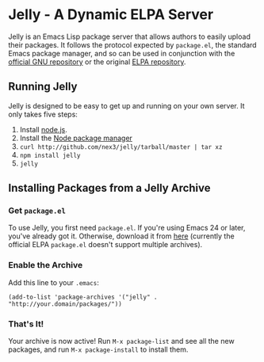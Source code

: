 # Jelly - A Dynamic ELPA Server

Jelly is an Emacs Lisp package server that allows authors to easily upload their
packages. It follows the protocol expected by `package.el`, the standard Emacs
package manager, and so can be used in conjunction with the [official GNU
repository](http://elpa.gnu.org/) or the original [ELPA
repository](http://tromey.com/elpa).

## Running Jelly

Jelly is designed to be easy to get up and running on your own server. It only
takes five steps:

1. Install [node.js](http://nodejs.org/#download).
2. Install the [Node package manager](http://github.com/isaacs/npm#readme)
3. `curl http://github.com/nex3/jelly/tarball/master | tar xz`
4. `npm install jelly`
5. `jelly`

## Installing Packages from a Jelly Archive

### Get `package.el`

To use Jelly, you first need `package.el`. If you're using Emacs 24 or later,
you've already got it. Otherwise, download it from
[here](http://github.com/technomancy/package.el/raw/master/package.el)
(currently the official ELPA `package.el` doesn't support multiple archives).

### Enable the Archive

Add this line to your `.emacs`:

    (add-to-list 'package-archives '("jelly" . "http://your.domain/packages/"))

### That's It!

Your archive is now active! Run `M-x package-list` and see all the new packages, and
run `M-x package-install` to install them.

